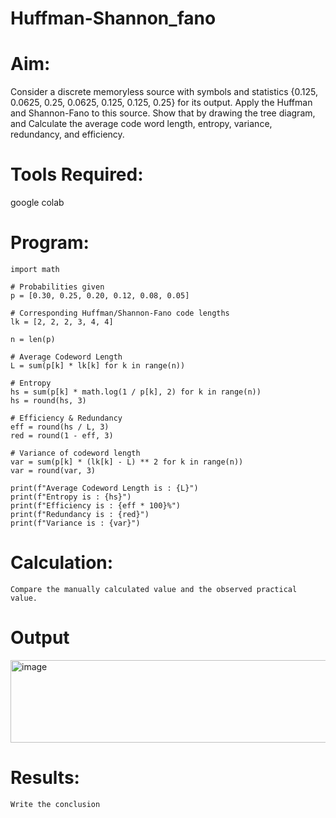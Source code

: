 # Huffman-Shannon_fano
# Aim:
Consider a discrete memoryless source with symbols and statistics {0.125, 0.0625, 0.25, 0.0625, 0.125, 0.125, 0.25} for its output. 
Apply the Huffman and Shannon-Fano to this source. 
Show that by drawing the tree diagram, and 
Calculate the average code word length, entropy, variance, redundancy, and efficiency.
# Tools Required:
google colab
# Program:
```
import math

# Probabilities given
p = [0.30, 0.25, 0.20, 0.12, 0.08, 0.05]

# Corresponding Huffman/Shannon-Fano code lengths
lk = [2, 2, 2, 3, 4, 4]

n = len(p)

# Average Codeword Length
L = sum(p[k] * lk[k] for k in range(n))

# Entropy
hs = sum(p[k] * math.log(1 / p[k], 2) for k in range(n))
hs = round(hs, 3)

# Efficiency & Redundancy
eff = round(hs / L, 3)
red = round(1 - eff, 3)

# Variance of codeword length
var = sum(p[k] * (lk[k] - L) ** 2 for k in range(n))
var = round(var, 3)

print(f"Average Codeword Length is : {L}")
print(f"Entropy is : {hs}")
print(f"Efficiency is : {eff * 100}%")
print(f"Redundancy is : {red}")
print(f"Variance is : {var}")
```
# Calculation:
```
Compare the manually calculated value and the observed practical value.
```
# Output
<img width="552" height="132" alt="image" src="https://github.com/user-attachments/assets/49772e1a-9e53-44c2-a7be-16f790dbd9c1" />

# Results:
```
Write the conclusion
```
